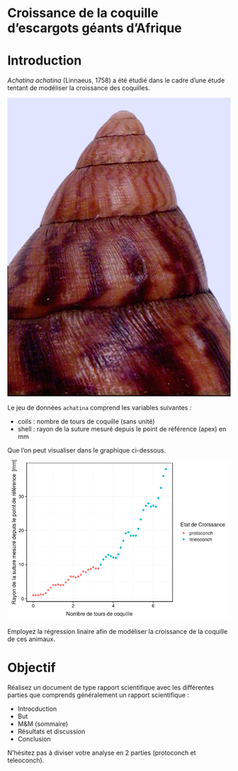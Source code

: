 Croissance de la coquille d’escargots géants d’Afrique
================

# Introduction

*Achatina achatina* (Linnaeus, 1758) a été étudié dans le cadre d’une
étude tentant de modéliser la croissance des coquilles.

![](images/achatina.png)

Le jeu de données `achatina` comprend les variables suivantes :

  - coils : nombre de tours de coquille (sans unité)
  - shell : rayon de la suture mesuré depuis le point de référence
    (apex) en mm

Que l’on peut visualiser dans le graphique ci-dessous.

![](README_files/figure-gfm/unnamed-chunk-1-1.png)<!-- -->

Employez la régression linaire afin de modéliser la croissance de la
coquille de ces animaux.

# Objectif

Réalisez un document de type rapport scientifique avec les différentes
parties que comprends généralement un rapport scientifique :

  - Introcduction
  - But
  - M\&M (sommaire)
  - Résultats et discussion
  - Conclusion

N’hésitez pas à diviser votre analyse en 2 parties (protoconch et
teleoconch).
